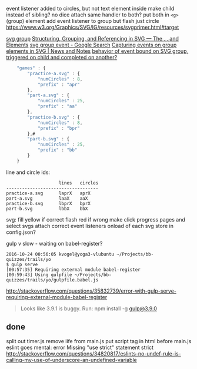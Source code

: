 
event listener added to circles, but not text element inside
    make child instead of sibling? no dice
    attach same handler to both?
put both in `<g>` (group) element
add event listener to group but flash just circle
https://www.w3.org/Graphics/SVG/IG/resources/svgprimer.html#target

[svg group](https://www.google.co.uk/search?q=svg+group&oq=svg+group&aqs=chrome..69i57.1799j0j7&sourceid=chrome&ie=UTF-8)
[Structuring, Grouping, and Referencing in SVG — The <code><g></code>, <code><use></code>, <code><defs></code> and <code><symbol></code> Elements](https://sarasoueidan.com/blog/structuring-grouping-referencing-in-svg/)
[svg group event - Google Search](https://www.google.co.uk/search?q=svg+group+event)
[Capturing events on group elements in SVG | News and Notes](http://www.open.ac.uk/blogs/brasherblog/?p=599)
[behavior of event bound on SVG group, triggered on child and completed on another?](http://stackoverflow.com/questions/26446608/what-is-the-behavior-of-click-event-bound-on-svg-group-element-yet-triggered-on)


```js
    "games" : {
        "practice-a.svg" : {
            "numCircles" : 8,
            "prefix" : "apr"
        },
        "part-a.svg" : {
            "numCircles" : 25,
            "prefix" : "aa"
        },
        "practice-b.svg" : {
            "numCircles" : 8,
            "prefix" : "bpr"
        },# 
        "part-b.svg" : {
            "numCircles" : 25,
            "prefix" : "bb"
        }
    }
```

line and circle ids:

                        lines   circles
    -----------------------------------
    practice-a.svg      laprX   aprX
    part-a.svg          laaX    aaX
    practice-b.svg      lbprX   bprX
    part-b.svg          lbbX    bbX      


svg:
fill yellow if correct
flash red if wrong
make click progress pages and select svgs
attach correct event listeners onload of each svg
    store in config.json?

gulp v slow - waiting on babel-register?

    2016-10-24 00:56:05 kvogel@yoga3-vlubuntu ~/Projects/bb-quizzes/trails/yo
    $ gulp serve
    [00:57:35] Requiring external module babel-register
    [00:59:43] Using gulpfile ~/Projects/bb-quizzes/trails/yo/gulpfile.babel.js

http://stackoverflow.com/questions/35832739/error-with-gulp-serve-requiring-external-module-babel-register
>Looks like 3.9.1 is buggy. Run:
npm install -g gulp@3.9.0

## done

split out timer.js
    remove iife from main.js
    put script tag in html before main.js
    eslint goes mental: error  Missing "use strict" statement  strict
        http://stackoverflow.com/questions/34820817/eslints-no-undef-rule-is-calling-my-use-of-underscore-an-undefined-variable
